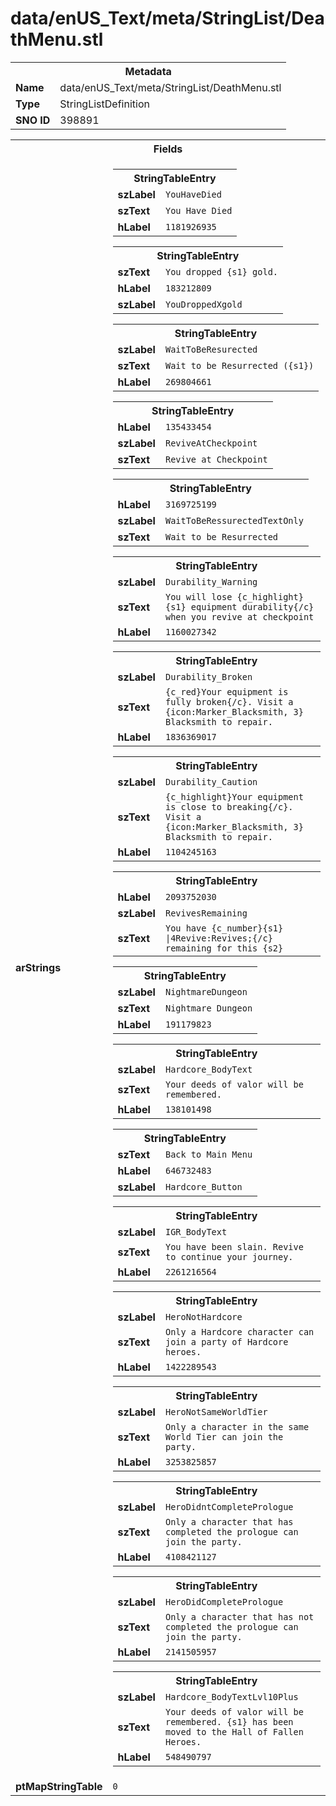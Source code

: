 <h1>data/enUS_Text/meta/StringList/DeathMenu.stl</h1><table><tr><th colspan="100%">Metadata</th></tr><tr><td><b>Name</b></td><td>data/enUS_Text/meta/StringList/DeathMenu.stl</td></tr><tr><td><b>Type</b></td><td>StringListDefinition</td></tr><tr><td><b>SNO ID</b></td><td>398891</td></tr></table>

<table><tr><th colspan="100%">Fields</th></tr><tr><td><b>arStrings</b></td><td><table><tr><th colspan="100%">StringTableEntry</th></tr><tr><td><b>szLabel</b></td><td><code>YouHaveDied</code></td></tr><tr><td><b>szText</b></td><td><code>You Have Died</code></td></tr><tr><td><b>hLabel</b></td><td><code>1181926935</code></td></tr></table>


<table><tr><th colspan="100%">StringTableEntry</th></tr><tr><td><b>szText</b></td><td><code>You dropped {s1} gold.</code></td></tr><tr><td><b>hLabel</b></td><td><code>183212809</code></td></tr><tr><td><b>szLabel</b></td><td><code>YouDroppedXgold</code></td></tr></table>


<table><tr><th colspan="100%">StringTableEntry</th></tr><tr><td><b>szLabel</b></td><td><code>WaitToBeResurected</code></td></tr><tr><td><b>szText</b></td><td><code>Wait to be Resurrected ({s1})</code></td></tr><tr><td><b>hLabel</b></td><td><code>269804661</code></td></tr></table>


<table><tr><th colspan="100%">StringTableEntry</th></tr><tr><td><b>hLabel</b></td><td><code>135433454</code></td></tr><tr><td><b>szLabel</b></td><td><code>ReviveAtCheckpoint</code></td></tr><tr><td><b>szText</b></td><td><code>Revive at Checkpoint</code></td></tr></table>


<table><tr><th colspan="100%">StringTableEntry</th></tr><tr><td><b>hLabel</b></td><td><code>3169725199</code></td></tr><tr><td><b>szLabel</b></td><td><code>WaitToBeRessurectedTextOnly</code></td></tr><tr><td><b>szText</b></td><td><code>Wait to be Resurrected</code></td></tr></table>


<table><tr><th colspan="100%">StringTableEntry</th></tr><tr><td><b>szLabel</b></td><td><code>Durability_Warning</code></td></tr><tr><td><b>szText</b></td><td><code>You will lose {c_highlight}{s1} equipment durability{/c} when you revive at checkpoint</code></td></tr><tr><td><b>hLabel</b></td><td><code>1160027342</code></td></tr></table>


<table><tr><th colspan="100%">StringTableEntry</th></tr><tr><td><b>szLabel</b></td><td><code>Durability_Broken</code></td></tr><tr><td><b>szText</b></td><td><code>{c_red}Your equipment is fully broken{/c}. Visit a {icon:Marker_Blacksmith, 3} Blacksmith to repair.</code></td></tr><tr><td><b>hLabel</b></td><td><code>1836369017</code></td></tr></table>


<table><tr><th colspan="100%">StringTableEntry</th></tr><tr><td><b>szLabel</b></td><td><code>Durability_Caution</code></td></tr><tr><td><b>szText</b></td><td><code>{c_highlight}Your equipment is close to breaking{/c}. Visit a {icon:Marker_Blacksmith, 3} Blacksmith to repair.</code></td></tr><tr><td><b>hLabel</b></td><td><code>1104245163</code></td></tr></table>


<table><tr><th colspan="100%">StringTableEntry</th></tr><tr><td><b>hLabel</b></td><td><code>2093752030</code></td></tr><tr><td><b>szLabel</b></td><td><code>RevivesRemaining</code></td></tr><tr><td><b>szText</b></td><td><code>You have {c_number}{s1} |4Revive:Revives;{/c} remaining for this {s2}</code></td></tr></table>


<table><tr><th colspan="100%">StringTableEntry</th></tr><tr><td><b>szLabel</b></td><td><code>NightmareDungeon</code></td></tr><tr><td><b>szText</b></td><td><code>Nightmare Dungeon</code></td></tr><tr><td><b>hLabel</b></td><td><code>191179823</code></td></tr></table>


<table><tr><th colspan="100%">StringTableEntry</th></tr><tr><td><b>szLabel</b></td><td><code>Hardcore_BodyText</code></td></tr><tr><td><b>szText</b></td><td><code>Your deeds of valor will be remembered.</code></td></tr><tr><td><b>hLabel</b></td><td><code>138101498</code></td></tr></table>


<table><tr><th colspan="100%">StringTableEntry</th></tr><tr><td><b>szText</b></td><td><code>Back to Main Menu</code></td></tr><tr><td><b>hLabel</b></td><td><code>646732483</code></td></tr><tr><td><b>szLabel</b></td><td><code>Hardcore_Button</code></td></tr></table>


<table><tr><th colspan="100%">StringTableEntry</th></tr><tr><td><b>szLabel</b></td><td><code>IGR_BodyText</code></td></tr><tr><td><b>szText</b></td><td><code>You have been slain. Revive to continue your journey. </code></td></tr><tr><td><b>hLabel</b></td><td><code>2261216564</code></td></tr></table>


<table><tr><th colspan="100%">StringTableEntry</th></tr><tr><td><b>szLabel</b></td><td><code>HeroNotHardcore</code></td></tr><tr><td><b>szText</b></td><td><code>Only a Hardcore character can join a party of Hardcore heroes.</code></td></tr><tr><td><b>hLabel</b></td><td><code>1422289543</code></td></tr></table>


<table><tr><th colspan="100%">StringTableEntry</th></tr><tr><td><b>szLabel</b></td><td><code>HeroNotSameWorldTier</code></td></tr><tr><td><b>szText</b></td><td><code>Only a character in the same World Tier can join the party.</code></td></tr><tr><td><b>hLabel</b></td><td><code>3253825857</code></td></tr></table>


<table><tr><th colspan="100%">StringTableEntry</th></tr><tr><td><b>szLabel</b></td><td><code>HeroDidntCompletePrologue</code></td></tr><tr><td><b>szText</b></td><td><code>Only a character that has completed the prologue can join the party.</code></td></tr><tr><td><b>hLabel</b></td><td><code>4108421127</code></td></tr></table>


<table><tr><th colspan="100%">StringTableEntry</th></tr><tr><td><b>szLabel</b></td><td><code>HeroDidCompletePrologue</code></td></tr><tr><td><b>szText</b></td><td><code>Only a character that has not completed the prologue can join the party.</code></td></tr><tr><td><b>hLabel</b></td><td><code>2141505957</code></td></tr></table>


<table><tr><th colspan="100%">StringTableEntry</th></tr><tr><td><b>szLabel</b></td><td><code>Hardcore_BodyTextLvl10Plus</code></td></tr><tr><td><b>szText</b></td><td><code>Your deeds of valor will be remembered. {s1} has been moved to the Hall of Fallen Heroes.</code></td></tr><tr><td><b>hLabel</b></td><td><code>548490797</code></td></tr></table>


</td></tr><tr><td><b>ptMapStringTable</b></td><td><code>0</code></td></tr></table>

